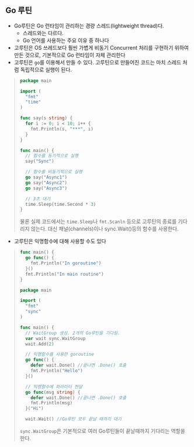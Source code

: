 ## Go 루틴

- Go루틴은 Go 런타임이 관리하는 경량 스레드(lightweight thread)다.
  - 스레드와는 다르다.
  - Go 언어를 사용하는 주요 이유 중 하나다
- 고루틴은 OS 쓰레드보다 훨씬 가볍게 비동기 Concurrent 처리를 구현하기 위하여 만든 것으로,  기본적으로 Go 런타임이 자체 관리한다
- 고루틴은 `go`를 이용해서 만들 수 있다. 고루틴으로 만들어진 코드는 마치 스레드 처럼 독립적으로 실행이 된다.

> ```go
> package main
> 
> import (
>   "fmt"
>   "time"
> )
> 
> func say(s string) {
>   for i := 0; i < 10; i++ {
>     fmt.Println(s, "***", i)
>   }
> }
> 
> func main() {
>   // 함수를 동기적으로 실행
>   say("Sync")
> 
>   // 함수를 비동기적으로 실행
>   go say("Async1")
>   go say("Async2")
>   go say("Async3")
> 
>   // 3초 대기
>   time.Sleep(time.Second * 3)
> }
> ```
>
> 물론 실제 코드에서는 `time.Sleep`나 `fmt.Scanln` 등으로 고루틴의 종료를 기다리지 않는다. 대신 채널(channels)이나 sync.Wait()등의 함수를 사용한다. 

- 고루틴은 익명함수에 대해 사용할 수도 있다

> ```go
> func main() {
>   go func() {
>     fmt.Println("In goroutine")
>   }()
>   fmt.Println("In main routine")
> }
> ```
>
> ```go
> package main
> 
> import (
>   "fmt"
>   "sync"
> )
> 
> func main() {
>   // WaitGroup 생성. 2개의 Go루틴을 기다림.
>   var wait sync.WaitGroup
>   wait.Add(2)
> 
>   // 익명함수를 사용한 goroutine
>   go func() {
>     defer wait.Done() //끝나면 .Done() 호출
>     fmt.Println("Hello")
>   }()
> 
>   // 익명함수에 파라미터 전달
>   go func(msg string) {
>     defer wait.Done() //끝나면 .Done() 호출
>     fmt.Println(msg)
>   }("Hi")
> 
>   wait.Wait() //Go루틴 모두 끝날 때까지 대기
> ```
>
> `sync.WaitGroup`은 기본적으로 여러 Go루틴들이 끝날때까지 기다리는 역할을 한다.

